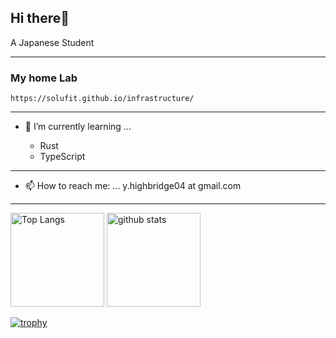 
<div style="test-align: center;">
    <h2>Hi there👋 </h2>
</div>

 A Japanese Student

---

### My home Lab
    https://solufit.github.io/infrastructure/
---

- 🌱 I’m currently learning ...

  - Rust
  - TypeScript

---

- 📫 How to reach me: ...
y.highbridge04 at gmail.com

---

<p align="left">

  <img alt="Top Langs" height="150px" src="https://github-readme-stats.vercel.app/api/top-langs/?username=walkmana-25&layout=compact&show_icons=true&theme=onedark" />
  <img alt="github stats" height="150px" src="https://github-readme-stats.vercel.app/api?username=walkmana-25&theme=onedark&show_icons=ture" />
</p>

[![trophy](https://github-profile-trophy.vercel.app/?username=walkmana-25&theme=onedark&column=6)](https://github.com/ryo-ma/github-profile-trophy)
<!--
**Walkmana-25/Walkmana-25** is a ✨ _special_ ✨ repository because its `README.md` (this file) appears on your GitHub profile.

Here are some ideas to get you started:

- 🔭 I’m currently working on ...
- 🌱 I’m currently learning ...
- 👯 I’m looking to collaborate on ...
- 🤔 I’m looking for help with ...
- 💬 Ask me about ...
- 📫 How to reach me: ...
- 😄 Pronouns: ...
- ⚡ Fun fact: ...
-->
